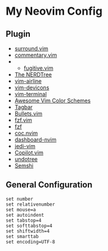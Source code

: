 # My Neovim Config

## Plugin
- [surround.vim](http://github.com/tpope/vim-surround)
- [commentary.vim](https://github.com/tpope/vim-commentary)
- - [fugitive.vim](https://github.com/tpope/vim-fugitive)
- [The NERDTree](https://github.com/preservim/nerdtree)
- [vim-airline](https://github.com/vim-airline/vim-airline)
- [vim-devicons](https://github.com/ryanoasis/vim-devicons)
- [vim-terminal](https://github.com/tc50cal/vim-terminal)
- [Awesome Vim Color Schemes](https://github.com/rafi/awesome-vim-colorschemes)
- [Tagbar](https://github.com/preservim/tagbar)
- [Bullets.vim](https://github.com/dkarter/bullets.vim)
- [fzf.vim](https://github.com/junegunn/fzf.vim)
- [fzf](https://github.com/junegunn/fzf)
- [coc.nvim](https://github.com/neoclide/coc.nvim)
- [dashboard-nvim](https://github.com/glepnir/dashboard-nvim)
- [jedi-vim](https://github.com/davidhalter/jedi-vim)
- [Copilot.vim](https://github.com/github/copilot.vim)
- [undotree](https://github.com/mbbill/undotree)
- [Semshi](https://github.com/numirias/semshi)


## General Configuration
```vim
set number
set relativenumber
set mouse=a
set autoindent
set tabstop=4
set softtabstop=4
set shiftwidth=4
set smarttab
set encoding=UTF-8
```
